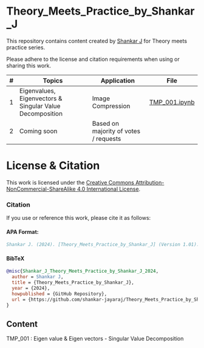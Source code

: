 

# Theory_Meets_Practice_by_Shankar_J


This repository contains content created by [Shankar J](https://www.linkedin.com/in/drshankarj/) for Theory meets practice series.

Please adhere to the license and citation requirements when using or sharing this work.

| #  | Topics                                             | Application         | File             |
|----|----------------------------------------------------|---------------------|------------------|
| 1  | Eigenvalues, Eigenvectors & Singular Value Decomposition | Image Compression   | [TMP_001.ipynb](https://github.com/shankar-jayaraj/Theory_Meets_Practice_by_Shankar_J/blob/main/TMP_001.ipynb)    |
| 2  | Coming soon                                        | Based on majority of votes / requests |                  |





# License & Citation
This work is licensed under the [Creative Commons Attribution-NonCommercial-ShareAlike 4.0 International License](https://creativecommons.org/licenses/by-nc-sa/4.0/).

### Citation
If you use or reference this work, please cite it as follows:

#### APA Format:
```bibtex
Shankar J. (2024). [Theory_Meets_Practice_by_Shankar_J] (Version 1.01). GitHub Repository. Available at https://github.com/shankar-jayaraj/Theory_Meets_Practice_by_Shankar_J
```

#### BibTeX
```bibtex
@misc{Shankar_J_Theory_Meets_Practice_by_Shankar_J_2024,
  author = Shankar J,
  title = {Theory_Meets_Practice_by_Shankar_J},
  year = {2024},
  howpublished = {GitHub Repository},
  url = {https://github.com/shankar-jayaraj/Theory_Meets_Practice_by_Shankar_J}
}
```

## Content

TMP_001 : Eigen value & Eigen vectors - Singular Value Decomposition